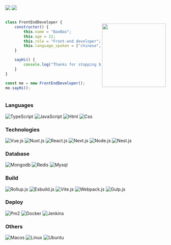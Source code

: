 ![](https://badges.frapsoft.com/os/v1/open-source.svg?v=102)
![](https://komarev.com/ghpvc/?username=LaiBaoYuan&color=red)

<div style="display: flex; flex-direction: row-reverse; align-items:center; justify-conten: center;">

<img align='right' src="https://media.giphy.com/media/M9gbBd9nbDrOTu1Mqx/giphy.gif" width="200">

```js
class FrontEndDeveloper {
    constructor() {
        this.name = "BaoBao";
        this.age = 22;
        this.role = "Front-end developer";
        this.language_spoken = ["chinese", "english"];
    }

    sayHi() {
        console.log("Thanks for stopping by. I hope you find some of my work interesting.");
    }
}

const me = new FrontEndDeveloper();
me.sayHi();
```

</div>

### Languages

![TypeScript](https://img.shields.io/badge/-TypeScript-000?&logo=TypeScript)
![JavaScript](https://img.shields.io/badge/-JavaScript-000?&logo=JavaScript)
![Html](https://img.shields.io/badge/-Html-000?&logo=html5)
![Css](https://img.shields.io/badge/-Css-000?&logo=Css3&logoColor=007396)

### Technologies

![Vue.js](https://img.shields.io/badge/-Vue.js-000?&logo=Vue.js)
![Nuxt.js](https://img.shields.io/badge/-Nuxt.js-000?&logo=Nuxt.js)
![React.js](https://img.shields.io/badge/-React.js-000?&logo=React)
![Next.js](https://img.shields.io/badge/-Next.js-000?&logo=Next.js&)
![Node.js](https://img.shields.io/badge/-Node.js-000?&logo=Node.js)
![Nest.js](https://img.shields.io/badge/-Nest.js-000?&logo=Nestjs&logoColor=red)

### Database

![Mongodb](https://img.shields.io/badge/-Mongodb-000?&logo=Mongodb)
![Redis](https://img.shields.io/badge/-Redis-000?&logo=Redis)
![Mysql](https://img.shields.io/badge/-Mysql-000?&logo=Mysql)

### Build

![Rollup.js](https://img.shields.io/badge/-Rollup.js-000?&logo=Rollup.js)
![Esbuild.js](https://img.shields.io/badge/-Esbuild.js-000?&logo=Esbuild)
![Vite.js](https://img.shields.io/badge/-Vite.js-000?&logo=Vite)
![Webpack.js](https://img.shields.io/badge/-Webpack.js-000?&logo=Webpack)
![Gulp.js](https://img.shields.io/badge/-Gulp.js-000?&logo=Gulp)

### Deploy

![Pm2](https://img.shields.io/badge/-Pm2-000?&logo=Pm2)
![Docker](https://img.shields.io/badge/-Docker-000?&logo=Docker)
![Jenkins](https://img.shields.io/badge/-Jenkins-000?&logo=Jenkins)

### Others

![Macos](https://img.shields.io/badge/-Macos-000?&logo=Macos)
![Linux](https://img.shields.io/badge/-Linux-000?&logo=Linux)
![Ubuntu](https://img.shields.io/badge/-Ubuntu-000?&logo=Ubuntu)
